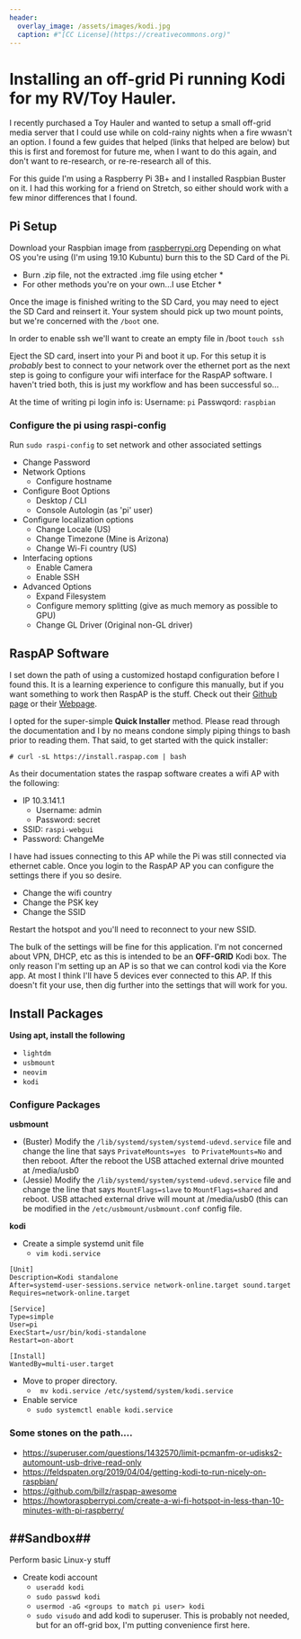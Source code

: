 ```yaml
---
header:
  overlay_image: /assets/images/kodi.jpg
  caption: #"[CC License](https://creativecommons.org)"
---
```


# Installing an off-grid Pi running Kodi for my RV/Toy Hauler. 
I recently purchased a Toy Hauler and wanted to setup a small off-grid media server that I could use while on cold-rainy nights when a fire wwasn't an option. I found a few guides that helped (links that helped are below) but this is first and foremost for future me, when I want to do this again, and don't want to re-research, or re-re-research all of this.

For this guide I'm using a Raspberry Pi 3B+ and I installed Raspbian Buster on it.  I had this working for a friend on Stretch, so either should work with a few minor differences that I found.

## Pi Setup
Download your Raspbian image from [raspberrypi.org](https://raspberrypi.org/downloads/)
Depending on what OS you're using (I'm using 19.10 Kubuntu) burn this to the SD Card of the Pi.
* Burn .zip file, not the extracted .img file using etcher *
* For other methods you're on your own...I use Etcher *

Once the image is finished writing to the SD Card, you may need to eject the SD Card and reinsert it.  Your system should pick up two mount points, but we're concerned with the `/boot` one.

In order to enable ssh we'll want to create an empty file in /boot
``` touch ssh ```

Eject the SD card, insert into your Pi and boot it up. For this setup it is _probably_ best to connect to your network over the ethernet port as the next step is going to configure your wifi interface for the RaspAP software.  I haven't tried both, this is just my workflow and has been successful so...

At the time of writing pi login info is:
Username: `pi`
Passwqord: `raspbian`

### Configure the pi using raspi-config
Run `sudo raspi-config` to set network and other associated settings
  - Change Password
  - Network Options
    - Configure hostname
  - Configure Boot Options
    -  Desktop / CLI
      - Console Autologin (as 'pi' user)
  - Configure localization options
    - Change Locale (US)
    - Change Timezone (Mine is Arizona)
    - Change Wi-Fi country (US) 
  - Interfacing options
    - Enable Camera
    - Enable SSH
  - Advanced Options
    - Expand Filesystem
    - Configure memory splitting (give as much memory as possible to GPU)
    - Change GL Driver (Original non-GL driver)


## RaspAP Software
I set down the path of using a customized hostapd configuration before I found this.  It is a learning experience to configure this manually, but if you want something to work then RaspAP is the stuff. Check out their [Github page](https://github.com/billz/raspap-webui) or their [Webpage](https://raspap.com).

I opted for the super-simple **Quick Installer** method.  Please read through the documentation and I by no means condone simply piping things to bash prior to reading them.  That said, to get started with the quick installer:

```# curl -sL https://install.raspap.com | bash ```

As their documentation states the raspap software creates a wifi AP with the following:
  - IP 10.3.141.1
    - Username: admin
    - Password: secret
  - SSID: ```raspi-webgui```
  - Password: ChangeMe

I have had issues connecting to this AP while the Pi was still connected via ethernet cable.  Once you login to the RaspAP AP you can configure the settings there if you so desire.
  - Change the wifi country
  - Change the PSK key
  - Change the SSID

Restart the hotspot and you'll need to reconnect to your new SSID.

The bulk of the settings will be fine for this application.  I'm not concerned about VPN, DHCP, etc as this is intended to be an **OFF-GRID** Kodi box.  The only reason I'm setting up an AP is so that we can control kodi via the Kore app.  At most I think I'll have 5 devices ever connected to this AP.  If this doesn't fit your use, then dig further into the settings that will work for you.

 

## Install Packages
**Using apt, install the following**
  - ``` lightdm ```
  - ``` usbmount ```
  - ``` neovim ```
  - ``` kodi ```

### Configure Packages

**usbmount**
  - (Buster) Modify the ``` /lib/systemd/system/systemd-udevd.service ``` file and change the line that says ```PrivateMounts=yes ``` to ``` PrivateMounts=No ``` and then reboot.  After the reboot the USB attached external drive mounted at /media/usb0
  - (Jessie) Modify the ``` /lib/systemd/system/systemd-udevd.service ``` file and change the line that says ``` MountFlags=slave ``` to ``` MountFlags=shared ``` and reboot. USB attached external drive will mount at /media/usb0 (this can be modified in the ``` /etc/usbmount/usbmount.conf ``` config file.

**kodi**
  - Create a simple systemd unit file
    - ``` vim kodi.service ```

```
[Unit]
Description=Kodi standalone
After=systemd-user-sessions.service network-online.target sound.target
Requires=network-online.target

[Service]
Type=simple
User=pi
ExecStart=/usr/bin/kodi-standalone
Restart=on-abort

[Install]
WantedBy=multi-user.target

```
  
  - Move to  proper directory. 
     - ```  mv kodi.service /etc/systemd/system/kodi.service ```
  - Enable service
    - ``` sudo systemctl enable kodi.service ```


### Some stones on the path....
  - https://superuser.com/questions/1432570/limit-pcmanfm-or-udisks2-automount-usb-drive-read-only
  - https://feldspaten.org/2019/04/04/getting-kodi-to-run-nicely-on-raspbian/
  - https://github.com/billz/raspap-awesome
  - https://howtoraspberrypi.com/create-a-wi-fi-hotspot-in-less-than-10-minutes-with-pi-raspberry/

## ##Sandbox##
Perform basic Linux-y stuff
  - Create  kodi  account
    - ``` useradd kodi  ```
    - ``` sudo passwd kodi ```
    - ``` usermod -aG <groups to match pi user> kodi ```
    - ``` sudo visudo ``` and add kodi to superuser.  This is probably not needed, but for an off-grid box, I'm putting convenience first here.
<script src="https://utteranc.es/client.js"
        repo="shaunandersonaz/shaunandersonaz.github.io"
        issue-term="pathname"
        theme="github-dark"
        crossorigin="anonymous"
        async>
</script>
